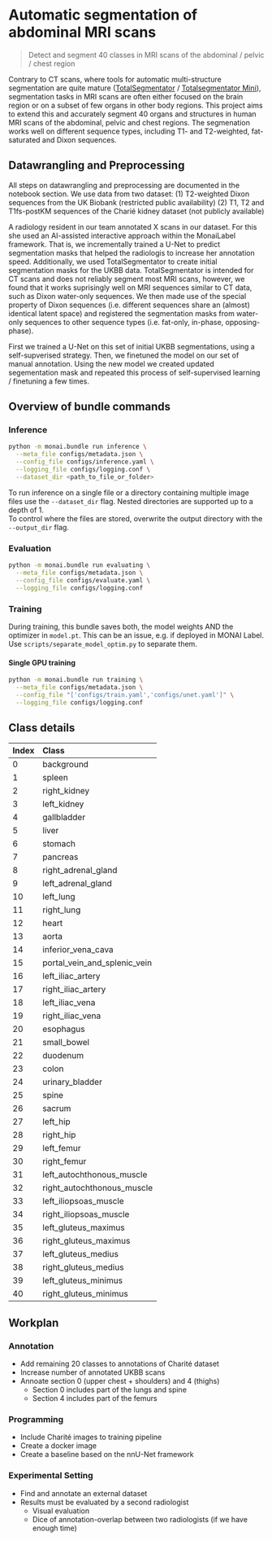 # Automatic segmentation of abdominal MRI scans
> Detect and segment 40 classes in MRI scans of the abdominal / pelvic / chest region

Contrary to CT scans, where tools for automatic multi-structure segmentation are quite mature ([TotalSegmentator](https://github.com/wasserth/TotalSegmentator) / [Totalsegmentator Mini](https://github.com/kbressem/totalsegmentator-mini)), segmentation tasks in MRI scans are often either focused on the brain region or on a subset of few organs in other body regions. This project aims to extend this and accurately segment 40 organs and structures in human MRI scans of the abdominal, pelvic and chest regions. The segmenation works well on different sequence types, including T1- and T2-weighted, fat-saturated and Dixon sequences.

## Datawrangling and Preprocessing
All steps on datawrangling and preprocessing are documented in the notebook section. We use data from two dataset:
(1) T2-weighted Dixon sequences from the UK Biobank (restricted public availability) 
(2) T1, T2 and T1fs-postKM sequences of the Charié kidney dataset (not publicly available) 

A radiology resident in our team annotated X scans in our dataset. For this she used an AI-assisted interactive approach within the MonaiLabel framework. That is, we incrementally trained a U-Net to predict segmentation masks that helped the radiologis to increase her annotation speed.
Additionally, we used TotalSegmentator to create initial segmentation masks for the UKBB data. TotalSegmentator is intended for CT scans and does not reliably segment most MRI scans, however, we found that it works suprisingly well on MRI sequences similar to CT data, such as Dixon water-only sequences. We then made use of the special property of Dixon sequences (i.e. different sequences share an (almost) identical latent space) and registered the segmentation masks from water-only sequences to other sequence types (i.e. fat-only, in-phase, opposing-phase). 

First we trained a U-Net on this set of initial UKBB segmentations,  using a self-supverised strategy. Then, we finetuned the model on our set of manual annotation. Using the new model we created updated segementation mask and repeated this process of self-supervised learning / finetuning a few times. 



## Overview of bundle commands
### Inference

```bash
python -m monai.bundle run inference \
  --meta_file configs/metadata.json \
  --config_file configs/inference.yaml \
  --logging_file configs/logging.conf \
  --dataset_dir <path_to_file_or_folder>
```
To run inference on a single file or a directory containing multiple image files use the `--dataset_dir` flag. 
Nested directories are supported up to a depth of 1.   
To control where the files are stored, overwrite the output directory with the `--output_dir` flag. 

### Evaluation
```bash
python -m monai.bundle run evaluating \
  --meta_file configs/metadata.json \
  --config_file configs/evaluate.yaml \
  --logging_file configs/logging.conf
```

### Training

During training, this bundle saves both, the model weights AND the optimizer in `model.pt`. This can be an issue, e.g. if deployed in MONAI Label. Use `scripts/separate_model_optim.py` to separate them. 

#### Single GPU training

```bash
python -m monai.bundle run training \
  --meta_file configs/metadata.json \
  --config_file "['configs/train.yaml','configs/unet.yaml']" \
  --logging_file configs/logging.conf
```


## Class details

|Index|Class|
| :-------- | :------- |
| 0 | background |
| 1 | spleen |
| 2 | right_kidney |
| 3 | left_kidney |
| 4 | gallbladder |
| 5 | liver |
| 6 | stomach |
| 7 | pancreas |
| 8 | right_adrenal_gland |
| 9 | left_adrenal_gland |
| 10 | left_lung |
| 11 | right_lung |
| 12 | heart |
| 13 | aorta |
| 14 | inferior_vena_cava |
| 15 | portal_vein_and_splenic_vein |
| 16 | left_iliac_artery |
| 17 | right_iliac_artery |
| 18 | left_iliac_vena |
| 19 | right_iliac_vena |
| 20 | esophagus |
| 21 | small_bowel |
| 22 | duodenum |
| 23 | colon |
| 24 | urinary_bladder |
| 25 | spine |
| 26 | sacrum |
| 27 | left_hip |
| 28 | right_hip |
| 29 | left_femur |
| 30 | right_femur |
| 31 | left_autochthonous_muscle |
| 32 | right_autochthonous_muscle |
| 33 | left_iliopsoas_muscle |
| 34 | right_iliopsoas_muscle |
| 35 | left_gluteus_maximus |
| 36 | right_gluteus_maximus |
| 37 | left_gluteus_medius |
| 38 | right_gluteus_medius |
| 39 | left_gluteus_minimus |
| 40 | right_gluteus_minimus |




## Workplan

### Annotation
- Add remaining 20 classes to annotations of Charité dataset
- Increase number of annotated UKBB scans
- Annoate section 0 (upper chest + shoulders) and 4 (thighs)
   - Section 0 includes part of the lungs and spine
   - Section 4 includes part of the femurs

### Programming
- Include Charité images to training pipeline
- Create a docker image
- Create a baseline based on the nnU-Net framework

### Experimental Setting
- Find and annotate an external dataset
- Results must be evaluated by a second radiologist 
   - Visual evaluation
   - Dice of annotation-overlap between two radiologists (if we have enough time)